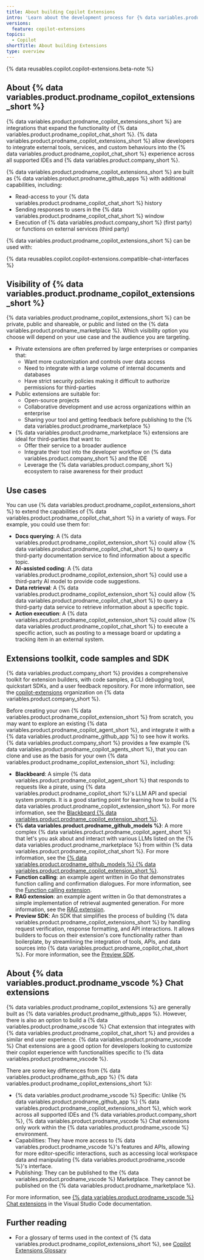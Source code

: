 ```yaml
---
title: About building Copilot Extensions
intro: 'Learn about the development process for {% data variables.product.prodname_copilot_extension_short %}.'
versions:
  feature: copilot-extensions
topics:
  - Copilot
shortTitle: About building Extensions
type: overview
---
```


{% data reusables.copilot.copilot-extensions.beta-note %}

## About {% data variables.product.prodname_copilot_extensions_short %}

{% data variables.product.prodname_copilot_extensions_short %} are integrations that expand the functionality of {% data variables.product.prodname_copilot_chat_short %}. {% data variables.product.prodname_copilot_extensions_short %} allow developers to integrate external tools, services, and custom behaviours into the {% data variables.product.prodname_copilot_chat_short %} experience across all supported IDEs and {% data variables.product.company_short %}.

{% data variables.product.prodname_copilot_extensions_short %} are built as {% data variables.product.prodname_github_apps %} with additional capabilities, including:
* Read-access to your {% data variables.product.prodname_copilot_chat_short %} history
* Sending responses to users in the {% data variables.product.prodname_copilot_chat_short %} window
* Execution of {% data variables.product.company_short %} (first party) or functions on external services (third party)

{% data variables.product.prodname_copilot_extensions_short %} can be used with:

{% data reusables.copilot.copilot-extensions.compatible-chat-interfaces %}

## Visibility of {% data variables.product.prodname_copilot_extensions_short %}

{% data variables.product.prodname_copilot_extensions_short %} can be private, public and shareable, or public and listed on the {% data variables.product.prodname_marketplace %}. Which visibility option you choose will depend on your use case and the audience you are targeting.

* Private extensions are often preferred by large enterprises or companies that:
    * Want more customization and controls over data access
    * Need to integrate with a large volume of internal documents and databases
    * Have strict security policies making it difficult to authorize permissions for third-parties
* Public extensions are suitable for:
    * Open-source projects
    * Collaborative development and use across organizations within an enterprise
    * Sharing your tool and getting feedback before publishing to the {% data variables.product.prodname_marketplace %}
* {% data variables.product.prodname_marketplace %} extensions are ideal for third-parties that want to:
    * Offer their service to a broader audience
    * Integrate their tool into the developer workflow on {% data variables.product.company_short %} and the IDE
    * Leverage the {% data variables.product.company_short %} ecosystem to raise awareness for their product

## Use cases

You can use {% data variables.product.prodname_copilot_extensions_short %} to extend the capabilities of {% data variables.product.prodname_copilot_chat_short %} in a variety of ways. For example, you could use them for:

* **Docs querying**: A {% data variables.product.prodname_copilot_extension_short %} could allow {% data variables.product.prodname_copilot_chat_short %} to query a third-party documentation service to find information about a specific topic.
* **AI-assisted coding**: A {% data variables.product.prodname_copilot_extension_short %} could use a third-party AI model to provide code suggestions.
* **Data retrieval**: A {% data variables.product.prodname_copilot_extension_short %} could allow {% data variables.product.prodname_copilot_chat_short %} to query a third-party data service to retrieve information about a specific topic.
* **Action execution**: A {% data variables.product.prodname_copilot_extension_short %} could allow {% data variables.product.prodname_copilot_chat_short %} to execute a specific action, such as posting to a message board or updating a tracking item in an external system.

## Extensions toolkit, code samples and SDK

{% data variables.product.company_short %} provides a comprehensive toolkit for extension builders, with code samples, a CLI debugging tool, quickstart SDKs, and a user feedback repository. For more information, see the [copilot-extensions](https://github.com/orgs/copilot-extensions/) organization on {% data variables.product.company_short %}.

Before creating your own {% data variables.product.prodname_copilot_extension_short %} from scratch, you may want to explore an existing {% data variables.product.prodname_copilot_agent_short %}, and integrate it with a {% data variables.product.prodname_github_app %} to see how it works. {% data variables.product.company_short %} provides a few example {% data variables.product.prodname_copilot_agents_short %}, that you can clone and use as the basis for your own {% data variables.product.prodname_copilot_extension_short %}, including:

* **Blackbeard**: A simple {% data variables.product.prodname_copilot_agent_short %} that responds to requests like a pirate, using {% data variables.product.prodname_copilot_short %}'s LLM API and special system prompts. It is a good starting point for learning how to build a {% data variables.product.prodname_copilot_extension_short %}. For more information, see the [Blackbeard {% data variables.product.prodname_copilot_extension_short %}](https://github.com/copilot-extensions/blackbeard-extension).
* **{% data variables.product.prodname_github_models %}**: A more complex {% data variables.product.prodname_copilot_agent_short %} that let's you ask about and interact with various LLMs listed on the {% data variables.product.prodname_marketplace %} from within {% data variables.product.prodname_copilot_chat_short %}. For more information, see the [{% data variables.product.prodname_github_models %} {% data variables.product.prodname_copilot_extension_short %}](https://github.com/copilot-extensions/github-models-extension).
* **Function calling**: an example agent written in Go that demonstrates function calling and confirmation dialogues. For more information, see the [Function calling extension](https://github.com/copilot-extensions/function-calling-extension).
* **RAG extension**: an example agent written in Go that demonstrates a simple implementation of retrieval augmented generation. For more information, see the [RAG extension](https://github.com/copilot-extensions/rag-extension).
* **Preview SDK**: An SDK that simplifies the process of building {% data variables.product.prodname_copilot_extensions_short %} by handling request verification, response formatting, and API interactions. It allows builders to focus on their extension's core functionality rather than boilerplate, by streamlining the integration of tools, APIs, and data sources into {% data variables.product.prodname_copilot_chat_short %}. For more information, see the [Preview SDK](https://github.com/copilot-extensions/preview-sdk.js).

## About {% data variables.product.prodname_vscode %} Chat extensions

{% data variables.product.prodname_copilot_extensions %} are generally built as {% data variables.product.prodname_github_apps %}. However, there is also an option to build a {% data variables.product.prodname_vscode %} Chat extension that integrates with {% data variables.product.prodname_copilot_chat_short %} and provides a similar end user experience. {% data variables.product.prodname_vscode %} Chat extensions are a good option for developers looking to customize their copilot experience with functionalities specific to {% data variables.product.prodname_vscode %}.

There are some key differences from {% data variables.product.prodname_github_app %} {% data variables.product.prodname_copilot_extensions_short %}:
* {% data variables.product.prodname_vscode %} Specific: Unlike {% data variables.product.prodname_github_app %} {% data variables.product.prodname_copilot_extensions_short %}, which work across all supported IDEs and {% data variables.product.company_short %}, {% data variables.product.prodname_vscode %} Chat extensions only work within the {% data variables.product.prodname_vscode %} environment.
* Capabilities: They have more access to {% data variables.product.prodname_vscode %}'s features and APIs, allowing for more editor-specific interactions, such as accessing local workspace data and manipulating {% data variables.product.prodname_vscode %}'s interface.
* Publishing: They can be published to the {% data variables.product.prodname_vscode %} Marketplace. They cannot be published on the {% data variables.product.prodname_marketplace %}.

For more information, see [{% data variables.product.prodname_vscode %} Chat extensions](https://code.visualstudio.com/api/extension-guides/chat) in the Visual Studio Code documentation.

## Further reading

* For a glossary of terms used in the context of {% data variables.product.prodname_copilot_extensions_short %}, see [Copilot Extensions Glossary](/copilot/building-copilot-extensions/copilot-extensions-glossary)
